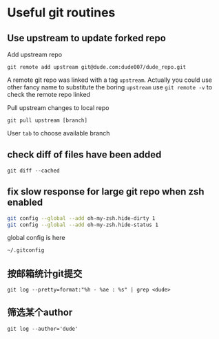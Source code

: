 # Useful git routines
## Use upstream to update forked repo
Add upstream repo
```
git remote add upstream git@dude.com:dude007/dude_repo.git
```
A remote git repo was linked with a tag `upstream`.
Actually you could use other fancy name to substitute the boring `upstream`
use `git remote -v` to check the remote repo linked

Pull upstream changes to local repo
```
git pull upstream [branch]
```
User `tab` to choose available branch
## check diff of files have been added
```
git diff --cached
```

## fix slow response for large git repo when zsh enabled
```sh
git config --global --add oh-my-zsh.hide-dirty 1
git config --global --add oh-my-zsh.hide-status 1
```
global config is here
```sh
~/.gitconfig
```

## 按邮箱统计git提交
```
git log --pretty=format:"%h - %ae : %s" | grep <dude>
```

## 筛选某个author
```
git log --author='dude'
```
